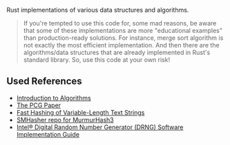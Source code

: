 Rust implementations of various data structures and algorithms.

> If you're tempted to use this code for, some mad reasons, be aware that some of these implementations are more "educational examples" than production-ready solutions. 
For instance, merge sort algorithm is not exactly the most efficient implementation. And then there are the algorithms/data structures that are already implemented in 
Rust's standard library. So, use this code at your own risk!

## Used References

- [ Introduction to Algorithms ](https://mitpress.mit.edu/9780262046305/introduction-to-algorithms/)
- [ The PCG Paper ](https://www.pcg-random.org/paper.html)
- [ Fast Hashing of Variable-Length Text Strings ](https://web.archive.org/web/20120704025921/http://cs.mwsu.edu/~griffin/courses/2133/downloads/Spring11/p677-pearson.pdf)
- [ SMHasher repo for MurmurHash3 ](https://github.com/aappleby/smhasher/tree/master)
- [ Intel® Digital Random Number Generator (DRNG) Software Implementation Guide ](https://www.intel.com/content/www/us/en/developer/articles/guide/intel-digital-random-number-generator-drng-software-implementation-guide.html)
